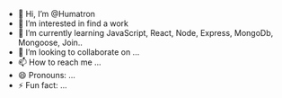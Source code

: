 - 👋 Hi, I’m @Humatron
- 👀 I’m interested in find a work
- 🌱 I’m currently learning JavaScript, React, Node, Express, MongoDb, Mongoose, Join..
- 💞️ I’m looking to collaborate on ...
- 📫 How to reach me ...
- 😄 Pronouns: ...
- ⚡ Fun fact: ...

<!---
Humatron/Humatron is a ✨ special ✨ repository because its `README.md` (this file) appears on your GitHub profile.
You can click the Preview link to take a look at your changes.
--->
